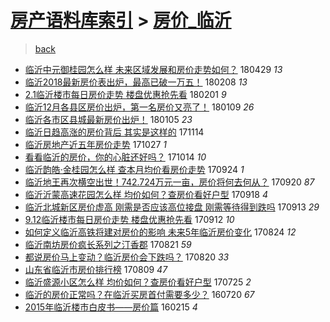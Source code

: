 [房产语料库索引](../../README.md)  > [房价_临沂](房价_临沂.md)
====
> [back](../README.md)

- [临沂中元御桂园怎么样 未来区域发展和房价走势如何？](http://jkwz.applinzi.com/ittc/7097321802118464523.html#%E4%B8%B4%E6%B2%82%E4%B8%AD%E5%85%83%E5%BE%A1%E6%A1%82%E5%9B%AD%E6%80%8E%E4%B9%88%E6%A0%B7+%E6%9C%AA%E6%9D%A5%E5%8C%BA%E5%9F%9F%E5%8F%91%E5%B1%95%E5%92%8C%E6%88%BF%E4%BB%B7%E8%B5%B0%E5%8A%BF%E5%A6%82%E4%BD%95%EF%BC%9F) 180429 *13* 
- [临沂2018最新房价表出炉，最高已破一万五！](http://jkwz.applinzi.com/ittc/7067729749965538310.html#%E4%B8%B4%E6%B2%822018%E6%9C%80%E6%96%B0%E6%88%BF%E4%BB%B7%E8%A1%A8%E5%87%BA%E7%82%89%EF%BC%8C%E6%9C%80%E9%AB%98%E5%B7%B2%E7%A0%B4%E4%B8%80%E4%B8%87%E4%BA%94%EF%BC%81) 180208 *13* 
- [2.1临沂楼市每日房价走势 楼盘优惠抢先看](http://jkwz.applinzi.com/ittc/7064896287734760464.html#2.1%E4%B8%B4%E6%B2%82%E6%A5%BC%E5%B8%82%E6%AF%8F%E6%97%A5%E6%88%BF%E4%BB%B7%E8%B5%B0%E5%8A%BF+%E6%A5%BC%E7%9B%98%E4%BC%98%E6%83%A0%E6%8A%A2%E5%85%88%E7%9C%8B) 180201 *9* 
- [临沂12月各县区房价出炉，第一名房价又亮了！](http://jkwz.applinzi.com/ittc/7056605412873208843.html#%E4%B8%B4%E6%B2%8212%E6%9C%88%E5%90%84%E5%8E%BF%E5%8C%BA%E6%88%BF%E4%BB%B7%E5%87%BA%E7%82%89%EF%BC%8C%E7%AC%AC%E4%B8%80%E5%90%8D%E6%88%BF%E4%BB%B7%E5%8F%88%E4%BA%AE%E4%BA%86%EF%BC%81) 180109 *26* 
- [临沂各市区县城最新房价出炉！](http://jkwz.applinzi.com/ittc/7055092528217326603.html#%E4%B8%B4%E6%B2%82%E5%90%84%E5%B8%82%E5%8C%BA%E5%8E%BF%E5%9F%8E%E6%9C%80%E6%96%B0%E6%88%BF%E4%BB%B7%E5%87%BA%E7%82%89%EF%BC%81) 180105 *23* 
- [临沂日趋高涨的房价背后 其实是这样的](http://jkwz.applinzi.com/ittc/7035899323202667537.html#%E4%B8%B4%E6%B2%82%E6%97%A5%E8%B6%8B%E9%AB%98%E6%B6%A8%E7%9A%84%E6%88%BF%E4%BB%B7%E8%83%8C%E5%90%8E+%E5%85%B6%E5%AE%9E%E6%98%AF%E8%BF%99%E6%A0%B7%E7%9A%84) 171114  
- [临沂房地产近五年房价走势](http://jkwz.applinzi.com/ittc/7029123724547195921.html#%E4%B8%B4%E6%B2%82%E6%88%BF%E5%9C%B0%E4%BA%A7%E8%BF%91%E4%BA%94%E5%B9%B4%E6%88%BF%E4%BB%B7%E8%B5%B0%E5%8A%BF) 171027 *1* 
- [看看临沂的房价，你的心脏还好吗？](http://jkwz.applinzi.com/ittc/7024232412467430417.html#%E7%9C%8B%E7%9C%8B%E4%B8%B4%E6%B2%82%E7%9A%84%E6%88%BF%E4%BB%B7%EF%BC%8C%E4%BD%A0%E7%9A%84%E5%BF%83%E8%84%8F%E8%BF%98%E5%A5%BD%E5%90%97%EF%BC%9F) 171014 *10* 
- [临沂韵皓·金桂园怎么样 查本月均价看房价走势](http://jkwz.applinzi.com/ittc/7016794793538225169.html#%E4%B8%B4%E6%B2%82%E9%9F%B5%E7%9A%93%C2%B7%E9%87%91%E6%A1%82%E5%9B%AD%E6%80%8E%E4%B9%88%E6%A0%B7+%E6%9F%A5%E6%9C%AC%E6%9C%88%E5%9D%87%E4%BB%B7%E7%9C%8B%E6%88%BF%E4%BB%B7%E8%B5%B0%E5%8A%BF) 170924 *1* 
- [临沂地王再次横空出世！742.724万元一亩，房价将何去何从？](http://jkwz.applinzi.com/ittc/7015132946330289169.html#%E4%B8%B4%E6%B2%82%E5%9C%B0%E7%8E%8B%E5%86%8D%E6%AC%A1%E6%A8%AA%E7%A9%BA%E5%87%BA%E4%B8%96%EF%BC%81742.724%E4%B8%87%E5%85%83%E4%B8%80%E4%BA%A9%EF%BC%8C%E6%88%BF%E4%BB%B7%E5%B0%86%E4%BD%95%E5%8E%BB%E4%BD%95%E4%BB%8E%EF%BC%9F) 170920 *87* 
- [临沂沂蒙高速花园怎么样 均价如何？查房价看好户型](http://jkwz.applinzi.com/ittc/7014570417057170449.html#%E4%B8%B4%E6%B2%82%E6%B2%82%E8%92%99%E9%AB%98%E9%80%9F%E8%8A%B1%E5%9B%AD%E6%80%8E%E4%B9%88%E6%A0%B7+%E5%9D%87%E4%BB%B7%E5%A6%82%E4%BD%95%EF%BC%9F%E6%9F%A5%E6%88%BF%E4%BB%B7%E7%9C%8B%E5%A5%BD%E6%88%B7%E5%9E%8B) 170918 *4* 
- [临沂北城新区房价虚高 刚需是否应该高位接盘 刚需等待得到跌吗](http://jkwz.applinzi.com/ittc/7012840467572720657.html#%E4%B8%B4%E6%B2%82%E5%8C%97%E5%9F%8E%E6%96%B0%E5%8C%BA%E6%88%BF%E4%BB%B7%E8%99%9A%E9%AB%98+%E5%88%9A%E9%9C%80%E6%98%AF%E5%90%A6%E5%BA%94%E8%AF%A5%E9%AB%98%E4%BD%8D%E6%8E%A5%E7%9B%98+%E5%88%9A%E9%9C%80%E7%AD%89%E5%BE%85%E5%BE%97%E5%88%B0%E8%B7%8C%E5%90%97) 170913 *29* 
- [9.12临沂楼市每日房价走势 楼盘优惠抢先看](http://jkwz.applinzi.com/ittc/7012202586218955792.html#9.12%E4%B8%B4%E6%B2%82%E6%A5%BC%E5%B8%82%E6%AF%8F%E6%97%A5%E6%88%BF%E4%BB%B7%E8%B5%B0%E5%8A%BF+%E6%A5%BC%E7%9B%98%E4%BC%98%E6%83%A0%E6%8A%A2%E5%85%88%E7%9C%8B) 170912 *10* 
- [如何定义临沂高铁将建对房价的影响 未来5年临沂房价变化](http://jkwz.applinzi.com/ittc/7005396938806264848.html#%E5%A6%82%E4%BD%95%E5%AE%9A%E4%B9%89%E4%B8%B4%E6%B2%82%E9%AB%98%E9%93%81%E5%B0%86%E5%BB%BA%E5%AF%B9%E6%88%BF%E4%BB%B7%E7%9A%84%E5%BD%B1%E5%93%8D+%E6%9C%AA%E6%9D%A55%E5%B9%B4%E4%B8%B4%E6%B2%82%E6%88%BF%E4%BB%B7%E5%8F%98%E5%8C%96) 170824 *12* 
- [临沂南坊房价疯长系列之汀香郡](http://jkwz.applinzi.com/ittc/7003607022040515601.html#%E4%B8%B4%E6%B2%82%E5%8D%97%E5%9D%8A%E6%88%BF%E4%BB%B7%E7%96%AF%E9%95%BF%E7%B3%BB%E5%88%97%E4%B9%8B%E6%B1%80%E9%A6%99%E9%83%A1) 170821 *59* 
- [都说房价马上变动？临沂房价会下跌吗？](http://jkwz.applinzi.com/ittc/7003918381886211088.html#%E9%83%BD%E8%AF%B4%E6%88%BF%E4%BB%B7%E9%A9%AC%E4%B8%8A%E5%8F%98%E5%8A%A8%EF%BC%9F%E4%B8%B4%E6%B2%82%E6%88%BF%E4%BB%B7%E4%BC%9A%E4%B8%8B%E8%B7%8C%E5%90%97%EF%BC%9F) 170820 *33* 
- [山东省临沂市房价排行榜](http://jkwz.applinzi.com/ittc/6999743096869618705.html#%E5%B1%B1%E4%B8%9C%E7%9C%81%E4%B8%B4%E6%B2%82%E5%B8%82%E6%88%BF%E4%BB%B7%E6%8E%92%E8%A1%8C%E6%A6%9C) 170809 *47* 
- [临沂盛源小区怎么样 均价如何？查房价看好户型](http://jkwz.applinzi.com/ittc/6994210842332365840.html#%E4%B8%B4%E6%B2%82%E7%9B%9B%E6%BA%90%E5%B0%8F%E5%8C%BA%E6%80%8E%E4%B9%88%E6%A0%B7+%E5%9D%87%E4%BB%B7%E5%A6%82%E4%BD%95%EF%BC%9F%E6%9F%A5%E6%88%BF%E4%BB%B7%E7%9C%8B%E5%A5%BD%E6%88%B7%E5%9E%8B) 170725 *2* 
- [临沂的房价正常吗？在临沂买房首付需要多少？](http://jkwz.applinzi.com/ittc/6856987659720983557.html#%E4%B8%B4%E6%B2%82%E7%9A%84%E6%88%BF%E4%BB%B7%E6%AD%A3%E5%B8%B8%E5%90%97%EF%BC%9F%E5%9C%A8%E4%B8%B4%E6%B2%82%E4%B9%B0%E6%88%BF%E9%A6%96%E4%BB%98%E9%9C%80%E8%A6%81%E5%A4%9A%E5%B0%91%EF%BC%9F) 160720 *67* 
- [2015年临沂楼市白皮书——房价篇](http://jkwz.applinzi.com/ittc/6799064320700843012.html#2015%E5%B9%B4%E4%B8%B4%E6%B2%82%E6%A5%BC%E5%B8%82%E7%99%BD%E7%9A%AE%E4%B9%A6%E2%80%94%E2%80%94%E6%88%BF%E4%BB%B7%E7%AF%87) 160215 *4* 
